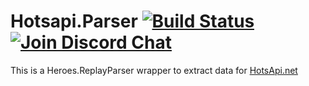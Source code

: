 # Hotsapi.Parser [![Build Status](https://travis-ci.org/hotsapi/Hotsapi.Parser.svg?branch=master)](https://travis-ci.org/poma/Hotsapi.Parser) [![Join Discord Chat](https://img.shields.io/discord/650747275886198815?label=Discord&logo=discord)](https://discord.gg/cADfdFP)

This is a Heroes.ReplayParser wrapper to extract data for [HotsApi.net](http://hotsapi.net/)
